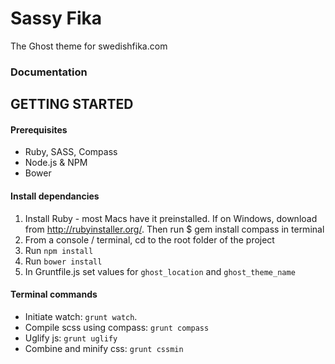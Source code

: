 # Sassy Fika
The Ghost theme for swedishfika.com
### Documentation

## GETTING STARTED

#### Prerequisites

* Ruby, SASS, Compass
* Node.js & NPM
* Bower

#### Install dependancies

1. Install Ruby - most Macs have it preinstalled. If on Windows, download from http://rubyinstaller.org/. Then run $ gem install compass in terminal
2. From a console / terminal, cd to the root folder of the project
3. Run `npm install`
4. Run `bower install`
5. In Gruntfile.js set values for `ghost_location` and `ghost_theme_name` 


#### Terminal commands

* Initiate watch: `grunt watch`.
* Compile scss using compass: `grunt compass`
* Uglify js: `grunt uglify`
* Combine and minify css: `grunt cssmin`